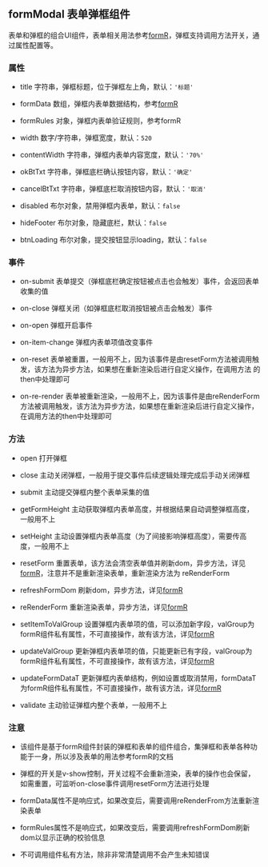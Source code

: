 ## formModal 表单弹框组件
表单和弹框的组合UI组件，表单相关用法参考[formR](../formR/README.md)，弹框支持调用方法开关，通过属性配置等。

### 属性
* title 字符串，弹框标题，位于弹框左上角，默认：`'标题'`

* formData 数组，弹框内表单数据结构，参考[formR](../formR/README.md#属性)

* formRules 对象，弹框内表单验证规则，参考formR

* width 数字/字符串，弹框宽度，默认：`520`

* contentWidth 字符串，弹框内表单内容宽度，默认：`'70%'`

* okBtTxt 字符串，弹框底栏确认按钮内容，默认：`'确定'`

* cancelBtTxt 字符串，弹框底栏取消按钮内容，默认：`'取消'`

* disabled 布尔对象，禁用弹框内表单，默认：`false`

* hideFooter 布尔对象，隐藏底栏，默认：`false`

* btnLoading 布尔对象，提交按钮显示loading，默认：`false`

### 事件
* on-submit 表单提交（弹框底栏确定按钮被点击也会触发）事件，会返回表单收集的值

* on-close 弹框关闭（如弹框底栏取消按钮被点击会触发）事件

* on-open 弹框开启事件

* on-item-change 弹框内表单项值改变事件

* on-reset 表单被重置，一般用不上，因为该事件是由resetForm方法被调用触发，该方法为异步方法，如果想在重新渲染后进行自定义操作，在调用方法
的then中处理即可

* on-re-render 表单被重新渲染，一般用不上，因为该事件是由reRenderForm方法被调用触发，该方法为异步方法，如果想在重新渲染后进行自定义操作，
在调用方法的then中处理即可

### 方法
* open 打开弹框

* close 主动关闭弹框，一般用于提交事件后续逻辑处理完成后手动关闭弹框

* submit 主动提交弹框内整个表单采集的值

* getFormHeight 主动获取弹框内表单高度，并根据结果自动调整弹框高度，一般用不上

* setHeight 主动设置弹框内表单高度（为了间接影响弹框高度），需要传高度，一般用不上

* resetForm 重置表单，该方法会清空表单值并刷新dom，异步方法，详见[formR](../formR/README.md#方法)，注意并不是重新渲染表单，重新渲染方法为 reRenderForm

* refreshFormDom 刷新dom，异步方法，详见[formR](../formR/README.md#方法)

* reRenderForm 重新渲染表单，异步方法，详见[formR](../formR/README.md#方法)

* setItemToValGroup 设置弹框内表单项的值，可以添加新字段，valGroup为formR组件私有属性，不可直接操作，故有该方法，详见[formR](../formR/README.md#方法)

* updateValGroup 更新弹框内表单项的值，只能更新已有字段，valGroup为formR组件私有属性，不可直接操作，故有该方法，详见[formR](../formR/README.md#方法)

* updateFormDataT 更新弹框内表单结构，例如设置或取消禁用，formDataT为formR组件私有属性，不可直接操作，故有该方法，详见[formR](../formR/README.md#方法)

* validate 主动验证弹框内整个表单，一般用不上

### 注意
* 该组件是基于formR组件封装的弹框和表单的组件组合，集弹框和表单各种功能于一身，所以涉及表单的用法参考formR的文档

* 弹框的开关是v-show控制，开关过程不会重新渲染，表单的操作也会保留，如需重置，可监听on-close事件调用resetForm方法进行处理

* formData属性不是响应式，如果改变后，需要调用reRenderFrom方法重新渲染表单

* formRules属性不是响应式，如果改变后，需要调用refreshFormDom刷新dom以显示正确的校验信息

* 不可调用组件私有方法，除非非常清楚调用不会产生未知错误